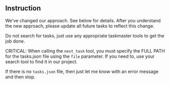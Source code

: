 ## Instruction

We've changed our approach. See below for details. After you understand the new approach, please update all future tasks to reflect this change.

Do not search for tasks, just use any appropriate taskmaster tools to get the job done.

CRITICAL: When calling the `next_task` tool, you must specify the FULL PATH for the tasks.json file using the `file` parameter. If you need to, use your search tool to find it in our project.

If there is no `tasks.json` file, then just let me know with an error message and then stop.
